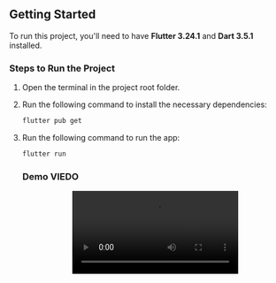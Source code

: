 ## Getting Started

To run this project, you'll need to have **Flutter 3.24.1** and **Dart 3.5.1** installed.

### Steps to Run the Project

1. Open the terminal in the project root folder.
2. Run the following command to install the necessary dependencies:
   ```bash
   flutter pub get
   ```
3. Run the following command to run the app:

   ```bash
   flutter run
   ```

   ### Demo VIEDO

    <div align="center">
    <video src="https://github.com/devkrishnaprasad/Country-Data-App/blob/filter_list/assets/video/Simulator%20Screen%20Recording%20-%20iPhone%2015%20Pro%20Max%20-%202024-10-01%20at%2019.19.42.gif"/>
    </div>
